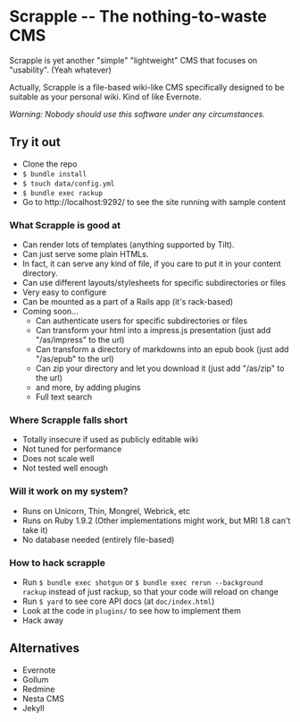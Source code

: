 Scrapple -- The nothing-to-waste CMS
====================================

Scrapple is yet another "simple" "lightweight" CMS that focuses on "usability". (Yeah whatever)

Actually, Scrapple is a file-based wiki-like CMS specifically designed to be suitable as your personal wiki.
Kind of like Evernote.

*Warning: Nobody should use this software under any circumstances.*


Try it out
----------

* Clone the repo
* `$ bundle install`
* `$ touch data/config.yml`
* `$ bundle exec rackup`
* Go to http://localhost:9292/ to see the site running with sample content


### What Scrapple is good at

* Can render lots of templates (anything supported by Tilt).
* Can just serve some plain HTMLs.
* In fact, it can serve any kind of file, if you care to put it in your content directory.
* Can use different layouts/stylesheets for specific subdirectories or files
* Very easy to configure
* Can be mounted as a part of a Rails app (it's rack-based)
* Coming soon...
  * Can authenticate users for specific subdirectories or files
  * Can transform your html into a impress.js presentation (just add "/as/impress" to the url)
  * Can transform a directory of markdowns into an epub book (just add "/as/epub" to the url)
  * Can zip your directory and let you download it (just add "/as/zip" to the url)
  * and more, by adding plugins
  * Full text search


### Where Scrapple falls short

* Totally insecure if used as publicly editable wiki
* Not tuned for performance
* Does not scale well
* Not tested well enough


### Will it work on my system?

* Runs on Unicorn, Thin, Mongrel, Webrick, etc
* Runs on Ruby 1.9.2 (Other implementations might work, but MRI 1.8 can't take it)
* No database needed (entirely file-based)

### How to hack scrapple

* Run `$ bundle exec shotgun` or `$ bundle exec rerun --background rackup`
  instead of just rackup, so that your code will reload on change
* Run `$ yard` to see core API docs (at `doc/index.html`)
* Look at the code in `plugins/` to see how to implement them
* Hack away

Alternatives
------------

* Evernote
* Gollum
* Redmine
* Nesta CMS
* Jekyll

